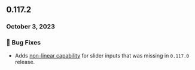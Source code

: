 ## 0.117.2

### October 3, 2023

### 🐛 Bug Fixes

- Adds [non-linear capability](/inputs/slider) for slider inputs that was missing in `0.117.0` release.
